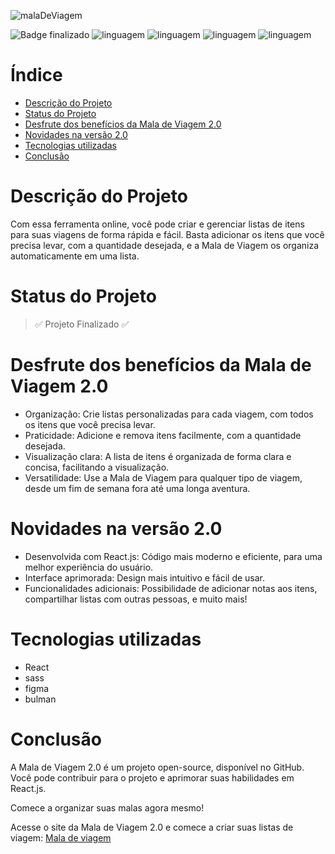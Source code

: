 ![malaDeViagem](https://github.com/SirReinato/mala-de-viagem2.0/assets/101846374/6a6be143-cea1-43fa-a8e0-3a6f58a1da9b)

![Badge finalizado](https://img.shields.io/badge/ESTATUS-FINALIZADO-green
)
![linguagem](https://img.shields.io/badge/%23-react-blue
)
![linguagem](https://img.shields.io/badge/%23-javascript-blue
)
![linguagem](https://img.shields.io/badge/%23-figma-blue
)
![linguagem](https://img.shields.io/badge/%23-sass-pink
)


# Índice 

* [Descrição do Projeto](#descrição-do-projeto)
* [Status do Projeto](#status-do-Projeto)
* [Desfrute dos benefícios da Mala de Viagem 2.0](#Desfrute-dos-benefícios-da-Mala-de-Viagem-2.0)
* [Novidades na versão 2.0](#Novidades-na-versão-2.0)
* [Tecnologias utilizadas](#tecnologias-utilizadas)
* [Conclusão](#conclusão)

# Descrição do Projeto
Com essa ferramenta online, você pode criar e gerenciar listas de itens para suas viagens de forma rápida e fácil. Basta adicionar os itens que você precisa levar, com a quantidade desejada, e a Mala de Viagem os organiza automaticamente em uma lista.

# Status do Projeto
> :white_check_mark: Projeto Finalizado :white_check_mark:

# Desfrute dos benefícios da Mala de Viagem 2.0
- Organização: Crie listas personalizadas para cada viagem, com todos os itens que você precisa levar.
- Praticidade: Adicione e remova itens facilmente, com a quantidade desejada.
- Visualização clara: A lista de itens é organizada de forma clara e concisa, facilitando a visualização.
- Versatilidade: Use a Mala de Viagem para qualquer tipo de viagem, desde um fim de semana fora até uma longa aventura.

# Novidades na versão 2.0
- Desenvolvida com React.js: Código mais moderno e eficiente, para uma melhor experiência do usuário.
- Interface aprimorada: Design mais intuitivo e fácil de usar.
- Funcionalidades adicionais: Possibilidade de adicionar notas aos itens, compartilhar listas com outras pessoas, e muito mais!

# Tecnologias utilizadas
- React
- sass
- figma
- bulman

# Conclusão
A Mala de Viagem 2.0 é um projeto open-source, disponível no GitHub. Você pode contribuir para o projeto e aprimorar suas habilidades em React.js.

Comece a organizar suas malas agora mesmo!

Acesse o site da Mala de Viagem 2.0 e comece a criar suas listas de viagem: [Mala de viagem](https://mala-de-viagem2-0.vercel.app/ "Mala de viagem")
